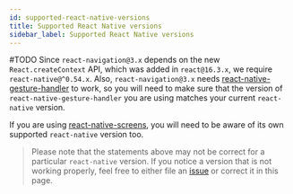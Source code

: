 ```yaml
---
id: supported-react-native-versions
title: Supported React Native versions
sidebar_label: Supported React Native versions
---
```


#TODO
Since `react-navigation@3.x` depends on the new `React.createContext` API, which was added in `react@16.3.x`, we require `react-native@^0.54.x`. Also, `react-navigation@3.x` needs [react-native-gesture-handler](https://github.com/kmagiera/react-native-gesture-handler#react-native-support) to work, so you will need to make sure that the version of `react-native-gesture-handler` you are using matches your current `react-native` version.

If you are using [react-native-screens](react-native-screens.html), you will need to be aware of its own supported `react-native` version too.

> Please note that the statements above may not be correct for a particular `react-native` version. If you notice a version that is not working properly, feel free to either file an [issue](https://github.com/react-navigation/react-navigation.github.io/issues/new) or correct it in this page.
